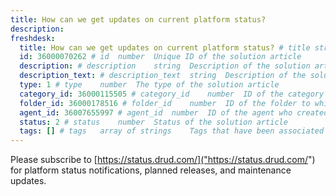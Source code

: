 ```yaml
---
title: How can we get updates on current platform status?
description:
freshdesk:
  title: How can we get updates on current platform status? # title	string	Title of the solution article
  id: 36000070262 # id	number	Unique ID of the solution article
  description: # description	string	Description of the solution article
  description_text: # description_text	string	Description of the solution article in plain text
  type: 1 # type	number	The type of the solution article
  category_id: 36000115505 # category_id	number	ID of the category to which the solution article belongs
  folder_id: 36000178516 # folder_id	number	ID of the folder to which the solution article belongs
  agent_id: 36007655997 # agent_id	number	ID of the agent who created the solution article
  status: 2 # status	number	Status of the solution article
  tags: [] # tags	array of strings	Tags that have been associated with the solution article
---
```


Please subscribe to [https://status.drud.com/]("https://status.drud.com/") for platform status notifications, planned releases, and maintenance updates.
